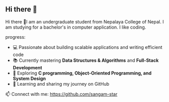 ## Hi there 👋

Hi there 👋I am an undergraduate student from Nepalaya College of Nepal. I am studying for a bachelor's in computer application. I like coding.

progress:
- 💻 Passionate about building scalable applications and writing efficient code  
- 📚 Currently mastering **Data Structures & Algorithms** and **Full-Stack Development**  
- 🎯 Exploring **C programming, Object-Oriented Programming, and System Design**  
- 🌱 Learning and sharing my journey on GitHub  

📫 Connect with me: https://github.com/sangam-star 

